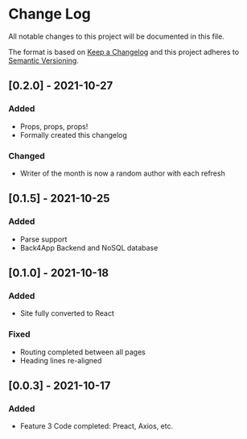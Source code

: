 # Change Log
All notable changes to this project will be documented in this file.
 
The format is based on [Keep a Changelog](http://keepachangelog.com/)
and this project adheres to [Semantic Versioning](http://semver.org/).

## [0.2.0] - 2021-10-27
### Added
- Props, props, props!
- Formally created this changelog

### Changed 
- Writer of the month is now a random author with each refresh 

## [0.1.5] - 2021-10-25
### Added
- Parse support
- Back4App Backend and NoSQL database

## [0.1.0] - 2021-10-18
### Added
- Site fully converted to React

### Fixed
- Routing completed between all pages
- Heading lines re-aligned
 
## [0.0.3] - 2021-10-17
### Added
- Feature 3 Code completed: Preact, Axios, etc.